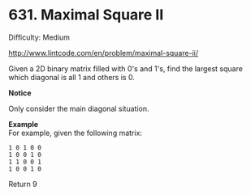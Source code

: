 # 631. Maximal Square II

Difficulty: Medium

http://www.lintcode.com/en/problem/maximal-square-ii/

Given a 2D binary matrix filled with 0's and 1's, find the largest square which diagonal is all 1 and others is 0.

**Notice**  

Only consider the main diagonal situation.

**Example**  
For example, given the following matrix:
```
1 0 1 0 0
1 0 0 1 0
1 1 0 0 1
1 0 0 1 0
```
Return 9
